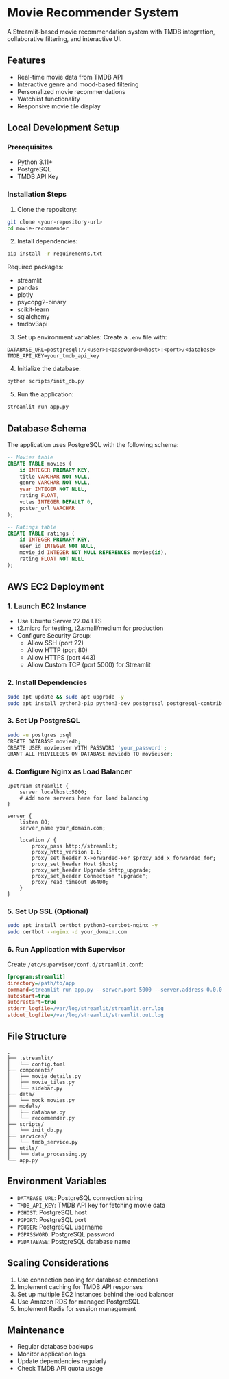 # Movie Recommender System

A Streamlit-based movie recommendation system with TMDB integration, collaborative filtering, and interactive UI.

## Features
- Real-time movie data from TMDB API
- Interactive genre and mood-based filtering
- Personalized movie recommendations
- Watchlist functionality
- Responsive movie tile display

## Local Development Setup

### Prerequisites
- Python 3.11+
- PostgreSQL
- TMDB API Key

### Installation Steps

1. Clone the repository:
```bash
git clone <your-repository-url>
cd movie-recommender
```

2. Install dependencies:
```bash
pip install -r requirements.txt
```

Required packages:
- streamlit
- pandas
- plotly
- psycopg2-binary
- scikit-learn
- sqlalchemy
- tmdbv3api

3. Set up environment variables:
Create a `.env` file with:
```
DATABASE_URL=postgresql://<user>:<password>@<host>:<port>/<database>
TMDB_API_KEY=your_tmdb_api_key
```

4. Initialize the database:
```bash
python scripts/init_db.py
```

5. Run the application:
```bash
streamlit run app.py
```

## Database Schema

The application uses PostgreSQL with the following schema:

```sql
-- Movies table
CREATE TABLE movies (
    id INTEGER PRIMARY KEY,
    title VARCHAR NOT NULL,
    genre VARCHAR NOT NULL,
    year INTEGER NOT NULL,
    rating FLOAT,
    votes INTEGER DEFAULT 0,
    poster_url VARCHAR
);

-- Ratings table
CREATE TABLE ratings (
    id INTEGER PRIMARY KEY,
    user_id INTEGER NOT NULL,
    movie_id INTEGER NOT NULL REFERENCES movies(id),
    rating FLOAT NOT NULL
);
```

## AWS EC2 Deployment

### 1. Launch EC2 Instance
- Use Ubuntu Server 22.04 LTS
- t2.micro for testing, t2.small/medium for production
- Configure Security Group:
  - Allow SSH (port 22)
  - Allow HTTP (port 80)
  - Allow HTTPS (port 443)
  - Allow Custom TCP (port 5000) for Streamlit

### 2. Install Dependencies
```bash
sudo apt update && sudo apt upgrade -y
sudo apt install python3-pip python3-dev postgresql postgresql-contrib nginx -y
```

### 3. Set Up PostgreSQL
```bash
sudo -u postgres psql
CREATE DATABASE moviedb;
CREATE USER movieuser WITH PASSWORD 'your_password';
GRANT ALL PRIVILEGES ON DATABASE moviedb TO movieuser;
```

### 4. Configure Nginx as Load Balancer
```nginx
upstream streamlit {
    server localhost:5000;
    # Add more servers here for load balancing
}

server {
    listen 80;
    server_name your_domain.com;

    location / {
        proxy_pass http://streamlit;
        proxy_http_version 1.1;
        proxy_set_header X-Forwarded-For $proxy_add_x_forwarded_for;
        proxy_set_header Host $host;
        proxy_set_header Upgrade $http_upgrade;
        proxy_set_header Connection "upgrade";
        proxy_read_timeout 86400;
    }
}
```

### 5. Set Up SSL (Optional)
```bash
sudo apt install certbot python3-certbot-nginx -y
sudo certbot --nginx -d your_domain.com
```

### 6. Run Application with Supervisor
Create `/etc/supervisor/conf.d/streamlit.conf`:
```ini
[program:streamlit]
directory=/path/to/app
command=streamlit run app.py --server.port 5000 --server.address 0.0.0.0
autostart=true
autorestart=true
stderr_logfile=/var/log/streamlit/streamlit.err.log
stdout_logfile=/var/log/streamlit/streamlit.out.log
```

## File Structure
```
.
├── .streamlit/
│   └── config.toml
├── components/
│   ├── movie_details.py
│   ├── movie_tiles.py
│   └── sidebar.py
├── data/
│   └── mock_movies.py
├── models/
│   ├── database.py
│   └── recommender.py
├── scripts/
│   └── init_db.py
├── services/
│   └── tmdb_service.py
├── utils/
│   └── data_processing.py
└── app.py
```

## Environment Variables
- `DATABASE_URL`: PostgreSQL connection string
- `TMDB_API_KEY`: TMDB API key for fetching movie data
- `PGHOST`: PostgreSQL host
- `PGPORT`: PostgreSQL port
- `PGUSER`: PostgreSQL username
- `PGPASSWORD`: PostgreSQL password
- `PGDATABASE`: PostgreSQL database name

## Scaling Considerations
1. Use connection pooling for database connections
2. Implement caching for TMDB API responses
3. Set up multiple EC2 instances behind the load balancer
4. Use Amazon RDS for managed PostgreSQL
5. Implement Redis for session management

## Maintenance
- Regular database backups
- Monitor application logs
- Update dependencies regularly
- Check TMDB API quota usage
